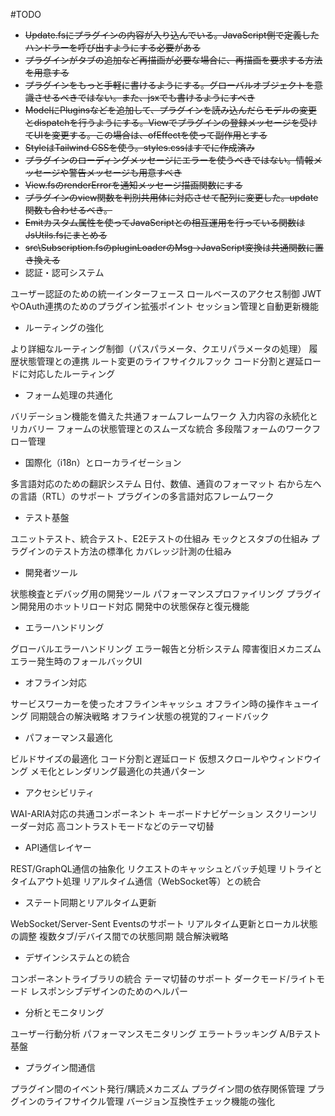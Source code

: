 #TODO
- ~~Update.fsにプラグインの内容が入り込んでいる。JavaScript側で定義したハンドラーを呼び出すようにする必要がある~~
- ~~プラグインがタブの追加など再描画が必要な場合に、再描画を要求する方法を用意する~~
- ~~プラグインをもっと手軽に書けるようにする。グローバルオブジェクトを意識させるべきではない。また、jsxでも書けるようにすべき~~
- ~~ModelにPluginsなどを追加して、プラグインを読み込んだらモデルの変更とdispatchを行うようにする。Viewでプラグインの登録メッセージを受けてUIを変更する。この場合は、ofEffectを使って副作用とする~~
- ~~StyleはTailwind CSSを使う。styles.cssはすでに作成済み~~
- ~~プラグインのローディングメッセージにエラーを使うべきではない。情報メッセージや警告メッセージも用意すべき~~
- ~~View.fsのrenderErrorを通知メッセージ描画関数にする~~
- ~~プラグインのview関数を判別共用体に対応させて配列に変更した。update関数も合わせるべき。~~
- ~~Emitカスタム属性を使ってJavaScriptとの相互運用を行っている関数はJsUtils.fsにまとめる~~
- ~~src\Subscription.fsのpluginLoaderのMsg->JavaScript変換は共通関数に置き換える~~
- 認証・認可システム

ユーザー認証のための統一インターフェース
ロールベースのアクセス制御
JWTやOAuth連携のためのプラグイン拡張ポイント
セッション管理と自動更新機能

- ルーティングの強化

より詳細なルーティング制御（パスパラメータ、クエリパラメータの処理）
履歴状態管理との連携
ルート変更のライフサイクルフック
コード分割と遅延ロードに対応したルーティング

- フォーム処理の共通化

バリデーション機能を備えた共通フォームフレームワーク
入力内容の永続化とリカバリー
フォームの状態管理とのスムーズな統合
多段階フォームのワークフロー管理

- 国際化（i18n）とローカライゼーション

多言語対応のための翻訳システム
日付、数値、通貨のフォーマット
右から左への言語（RTL）のサポート
プラグインの多言語対応フレームワーク

- テスト基盤

ユニットテスト、統合テスト、E2Eテストの仕組み
モックとスタブの仕組み
プラグインのテスト方法の標準化
カバレッジ計測の仕組み

- 開発者ツール

状態検査とデバッグ用の開発ツール
パフォーマンスプロファイリング
プラグイン開発用のホットリロード対応
開発中の状態保存と復元機能

- エラーハンドリング

グローバルエラーハンドリング
エラー報告と分析システム
障害復旧メカニズム
エラー発生時のフォールバックUI

- オフライン対応

サービスワーカーを使ったオフラインキャッシュ
オフライン時の操作キューイング
同期競合の解決戦略
オフライン状態の視覚的フィードバック

- パフォーマンス最適化

ビルドサイズの最適化
コード分割と遅延ロード
仮想スクロールやウィンドウイング
メモ化とレンダリング最適化の共通パターン

- アクセシビリティ

WAI-ARIA対応の共通コンポーネント
キーボードナビゲーション
スクリーンリーダー対応
高コントラストモードなどのテーマ切替

- API通信レイヤー

REST/GraphQL通信の抽象化
リクエストのキャッシュとバッチ処理
リトライとタイムアウト処理
リアルタイム通信（WebSocket等）との統合

- ステート同期とリアルタイム更新

WebSocket/Server-Sent Eventsのサポート
リアルタイム更新とローカル状態の調整
複数タブ/デバイス間での状態同期
競合解決戦略

- デザインシステムとの統合

コンポーネントライブラリの統合
テーマ切替のサポート
ダークモード/ライトモード
レスポンシブデザインのためのヘルパー

- 分析とモニタリング

ユーザー行動分析
パフォーマンスモニタリング
エラートラッキング
A/Bテスト基盤

- プラグイン間通信

プラグイン間のイベント発行/購読メカニズム
プラグイン間の依存関係管理
プラグインのライフサイクル管理
バージョン互換性チェック機能の強化
